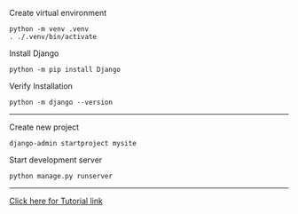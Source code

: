 Create virtual environment

```
python -m venv .venv
. ./.venv/bin/activate
```

Install Django

`python -m pip install Django`

Verify Installation

`python -m django --version`

---

Create new project

`django-admin startproject mysite`

Start development server

`python manage.py runserver`

---

[Click here for Tutorial link](https://docs.djangoproject.com/en/4.0/intro/tutorial01/)